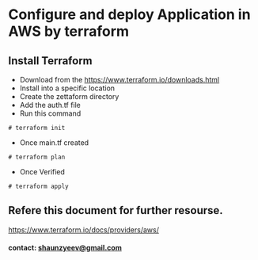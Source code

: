 # Configure and deploy Application in AWS by terraform

## Install Terraform

- Download from the https://www.terraform.io/downloads.html
- Install into a specific location
- Create the zettaform directory
- Add the auth.tf file 
- Run this command 
```
# terraform init
```

- Once main.tf created 
```
# terraform plan
```

- Once Verified 
``` 
# terraform apply 
```



## Refere this document for further resourse.

https://www.terraform.io/docs/providers/aws/

#### contact: shaunzyeev@gmail.com
##

